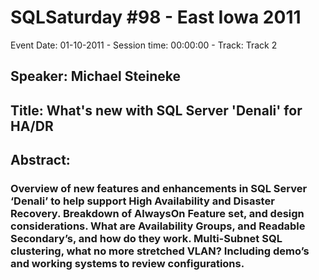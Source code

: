 # SQLSaturday #98 - East Iowa 2011
Event Date: 01-10-2011 - Session time: 00:00:00 - Track: Track 2
## Speaker: Michael Steineke
## Title: What's new with SQL Server 'Denali' for HA/DR
## Abstract:
### Overview of new features and enhancements in SQL Server ‘Denali’ to help support High Availability and Disaster Recovery.   Breakdown of AlwaysOn Feature set, and design considerations.  What are Availability Groups, and Readable Secondary’s, and how do they work.  Multi-Subnet SQL clustering, what no more stretched VLAN?  Including demo’s and working systems to review configurations.
